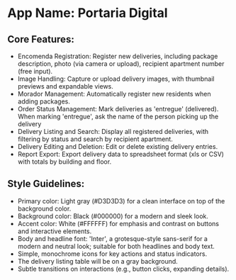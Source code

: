 # **App Name**: Portaria Digital

## Core Features:

- Encomenda Registration: Register new deliveries, including package description, photo (via camera or upload), recipient apartment number (free input).
- Image Handling: Capture or upload delivery images, with thumbnail previews and expandable views.
- Morador Management: Automatically register new residents when adding packages.
- Order Status Management: Mark deliveries as 'entregue' (delivered). When marking 'entregue', ask the name of the person picking up the delivery
- Delivery Listing and Search: Display all registered deliveries, with filtering by status and search by recipient apartment.
- Delivery Editing and Deletion: Edit or delete existing delivery entries.
- Report Export: Export delivery data to spreadsheet format (xls or CSV) with totals by building and floor.

## Style Guidelines:

- Primary color: Light gray (#D3D3D3) for a clean interface on top of the background color.
- Background color: Black (#000000) for a modern and sleek look.
- Accent color: White (#FFFFFF) for emphasis and contrast on buttons and interactive elements.
- Body and headline font: 'Inter', a grotesque-style sans-serif for a modern and neutral look; suitable for both headlines and body text.
- Simple, monochrome icons for key actions and status indicators.
- The delivery listing table will be on a gray background.
- Subtle transitions on interactions (e.g., button clicks, expanding details).